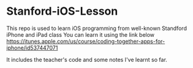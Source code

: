 Stanford-iOS-Lesson
===================
This repo is used to learn iOS programming from well-known Standford iPhone and iPad class
You can learn it using the link below
https://itunes.apple.com/us/course/coding-together-apps-for-iphone/id537447071

It includes the teacher's code and some notes I've learnt so far. 
